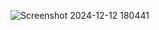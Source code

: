 ![Screenshot 2024-12-12 180441](https://github.com/user-attachments/assets/be2663a7-733d-46ad-b059-6aa569bfe8aa)
